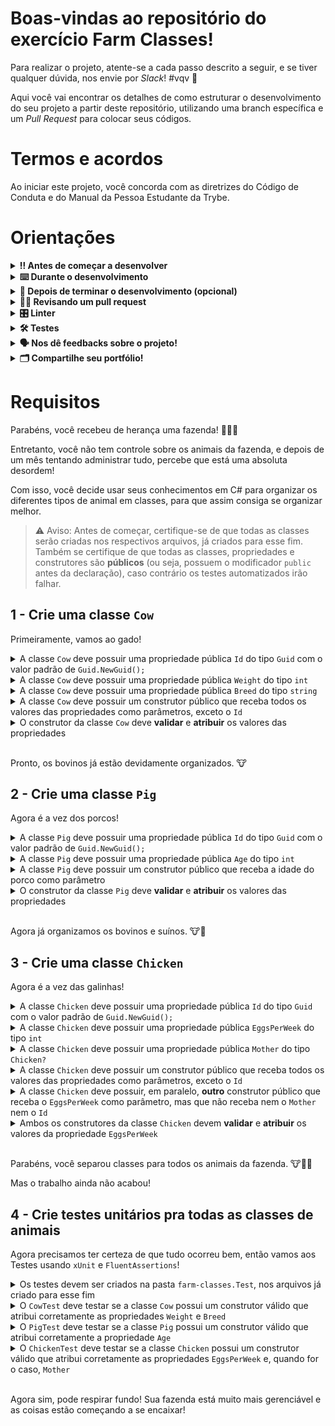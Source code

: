 # Boas-vindas ao repositório do exercício Farm Classes!

Para realizar o projeto, atente-se a cada passo descrito a seguir, e se tiver qualquer dúvida, nos envie por _Slack_! #vqv 🚀

Aqui você vai encontrar os detalhes de como estruturar o desenvolvimento do seu projeto a partir deste repositório, utilizando uma branch específica e um _Pull Request_ para colocar seus códigos.

# Termos e acordos

Ao iniciar este projeto, você concorda com as diretrizes do Código de Conduta e do Manual da Pessoa Estudante da Trybe.

# Orientações

<details>
  <summary><strong>‼️ Antes de começar a desenvolver</strong></summary><br />

  1. Clone o repositório

  - Use o comando: `git clone git@github.com:betrybe/acc-csharp-0x-exercise-farm-classes.git`.
  - Entre na pasta do repositório que você acabou de clonar:
    - `cd acc-csharp-0x-exercise-farm-classes`

  2. Instale as dependências

  - `dotnet restore`.
  
  1. Crie uma branch a partir da branch `master`

  - Verifique que você está na branch `master`
    - Exemplo: `git branch`
  - Se não estiver, mude para a branch `master`
    - Exemplo: `git checkout master`
  - Agora crie uma branch à qual você vai submeter os `commits` do seu projeto
    - Você deve criar uma branch no seguinte formato: `nome-de-usuario-nome-do-projeto`
    - Exemplo: `git checkout -b joaozinho-acc-csharp-0x-exercise-farm-classes`

  4. Adicione as mudanças ao _stage_ do Git e faça um `commit`

  - Verifique que as mudanças ainda não estão no _stage_
    - Exemplo: `git status` (deve aparecer listada a pasta _joaozinho_ em vermelho)
  - Adicione o novo arquivo ao _stage_ do Git
    - Exemplo:
      - `git add .` (adicionando todas as mudanças - _que estavam em vermelho_ - ao stage do Git)
      - `git status` (deve aparecer listado o arquivo _joaozinho/README.md_ em verde)
  - Faça o `commit` inicial
    - Exemplo:
      - `git commit -m 'iniciando o projeto farm classes'` (fazendo o primeiro commit)
      - `git status` (deve aparecer uma mensagem tipo _nothing to commit_ )

  5. Adicione a sua branch com o novo `commit` ao repositório remoto

  - Usando o exemplo anterior: `git push -u origin joaozinho-acc-csharp-0x-exercise-farm-classes`

  6. Crie um novo `Pull Request` _(PR)_

  - Vá até a página de _Pull Requests_ do [repositório no GitHub](https://github.com/betrybe/acc-csharp-0x-exercise-farm-classes/pulls)
  - Clique no botão verde _"New pull request"_
  - Clique na caixa de seleção _"Compare"_ e escolha a sua branch **com atenção**
  - Coloque um título para a sua _Pull Request_
    - Exemplo: _"Cria tela de busca"_
  - Clique no botão verde _"Create pull request"_
  - Adicione uma descrição para o _Pull Request_ e clique no botão verde _"Create pull request"_
  - **Não se preocupe em preencher mais nada por enquanto!**
  - Volte até a [página de _Pull Requests_ do repositório](https://github.com/betrybe/acc-csharp-0x-exercise-farm-classes/pulls) e confira que o seu _Pull Request_ está criado

</details>

<details>
  <summary><strong>⌨️ Durante o desenvolvimento</strong></summary><br/>

  - Faça `commits` das alterações que você fizer no código regularmente

  - Lembre-se de sempre após um (ou alguns) `commits` atualizar o repositório remoto

  - Os comandos que você utilizará com mais frequência são:
    1. `git status` _(para verificar o que está em vermelho - fora do stage - e o que está em verde - no stage)_
    2. `git add` _(para adicionar arquivos ao stage do Git)_
    3. `git commit` _(para criar um commit com os arquivos que estão no stage do Git)_
    4. `git push -u origin nome-da-branch` _(para enviar o commit para o repositório remoto na primeira vez que fizer o `push` de uma nova branch)_
    5. `git push` _(para enviar o commit para o repositório remoto após o passo anterior)_

</details>

<details>
  <summary><strong>🤝 Depois de terminar o desenvolvimento (opcional)</strong></summary><br/>

  Para sinalizar que o seu projeto está pronto para o _"Code Review"_, faça o seguinte:

  - Vá até a página **DO SEU** _Pull Request_, adicione a label de _"code-review"_ e marque seus colegas:

    - No menu à direita, clique no _link_ **"Labels"** e escolha a _label_ **code-review**;

    - No menu à direita, clique no _link_ **"Assignees"** e escolha **o seu usuário**;

    - No menu à direita, clique no _link_ **"Reviewers"** e digite `students`, selecione o time `tryber/students-sd-0x`.

  Caso tenha alguma dúvida, [aqui tem um video explicativo](https://vimeo.com/362189205).

</details>

<details>
  <summary><strong>🕵🏿 Revisando um pull request</strong></summary><br />

  Use o conteúdo sobre [Code Review](https://course.betrybe.com/real-life-engineer/code-review/) para te ajudar a revisar os _Pull Requests_.

</details>

<details>
  <summary><strong>🎛 Linter</strong></summary><br />

  Usaremos o [NetAnalyzer](https://docs.microsoft.com/pt-br/dotnet/fundamentals/code-analysis/overview) para fazer a análise estática do seu código.

  Este projeto já vem com as dependências relacionadas ao _linter_ configuradas no arquivo `main.yml`.

  O analisador já é instalado pelo plugin da `Microsoft C#` no `VSCode`. Para isso, basta fazer o download do [plugin](https://marketplace.visualstudio.com/items?itemName=ms-dotnettools.csharp) e instalá-lo.
</details>

<details>
  <summary><strong>🛠 Testes</strong></summary><br />

  O .NET já possui sua própria plataforma de testes.
  
  Este projeto já vem configurado e com suas dependências

  ### Executando todos os testes

  Para executar os testes com o .NET execute o comando dentro do diretório do seu projeto `src/<project>` ou de seus testes `src/<project>.Test`!

  ```
  dotnet test
  ```

  ### Executando um teste específico

  Para executar um teste expecífico basta executar o comando `dotnet test --filter Name~TestMethod1`.

  :warning: **Importante:** o comando irá executar testes cujo nome contém `TestMethod1`.

  :warning: **O avaliador automático não necessariamente avalia seu projeto na ordem em que os requisitos aparecem no readme. Isso acontece para deixar o processo de avaliação mais rápido. Então, não se assuste se isso acontecer, ok?**

  ### Outras opções para testes
  - Algumas opções que podem lhe ajudar são:
    -  `-?|-h|--help`: exibem a descrição completa de como utilizar o comando.
    -  `-t|--list-tests`: lista todos os testes ao invés de executá-los.
    -  `-v|--verbosity <LEVEL>`: define o nível de detalhe na resposta dos testes.
      - `q | quiet`
      - `m | minimal`
      - `n | normal`
      - `d | detailed`
      - `diag | diagnostic`
      - Exemplo de uso: 
         ```
           dotnet test -v diag
         ```
         ou
         ```            
           dotnet test --verbosity=diagnostic
         ``` 
</details>

<details>
  <summary><strong>🗣 Nos dê feedbacks sobre o projeto!</strong></summary><br />

Ao finalizar e submeter o projeto, não se esqueça de avaliar sua experiência preenchendo o formulário. 
**Leva menos de 3 minutos!**

[FORMULÁRIO DE AVALIAÇÃO DE PROJETO](https://be-trybe.typeform.com/to/PsefzL2e)

</details>

<details>
  <summary><strong>🗂 Compartilhe seu portfólio!</strong></summary><br />

  Você sabia que o LinkedIn é a principal rede social profissional e compartilhar o seu aprendizado lá é muito importante para quem deseja construir uma carreira de sucesso? Compartilhe esse projeto no seu LinkedIn, marque o perfil da Trybe (@trybe) e mostre para a sua rede toda a sua evolução.

</details>

# Requisitos

Parabéns, você recebeu de herança uma fazenda! 🚜🐄🐖

Entretanto, você não tem controle sobre os animais da fazenda, e depois de um mês tentando administrar tudo, percebe que está uma absoluta desordem!

Com isso, você decide usar seus conhecimentos em C# para organizar os diferentes tipos de animal em classes, para que assim consiga se organizar melhor.  
  
> ⚠️ Aviso: Antes de começar, certifique-se de que todas as classes serão criadas nos respectivos arquivos, já criados para esse fim. Também se certifique de que todas as classes, propriedades e construtores são **públicos** (ou seja, possuem o modificador `public` antes da declaração), caso contrário os testes automatizados irão falhar.
 
## 1 - Crie uma classe `Cow`

Primeiramente, vamos ao gado!

<details>
  <summary>A classe <code>Cow</code> deve possuir uma propriedade pública <code>Id</code> do tipo <code>Guid</code> com o valor padrão de <code>Guid.NewGuid();</code></summary><br />

Todos os animais da propriedade deverão possuir identificadores únicos. Por esse motivo vamos usar o tipo <code>Guid</code> para declarar a propriedade que conterá esses Ids.

> Se quiser saber mais sobre a estrutura <code>Guid</code>, nativa do C#, consulte a <a href="https://docs.microsoft.com/pt-br/dotnet/api/system.guid?view=net-6.0" target="_blank">documentação</a>.
  
</details>

<details>
  <summary>A classe <code>Cow</code> deve possuir uma propriedade pública <code>Weight</code> do tipo <code>int</code></summary><br />

Você também precisa saber o peso de cada uma das vacas, então atribua um peso com `int`.
  
</details>

<details>
  <summary>A classe <code>Cow</code> deve possuir uma propriedade pública <code>Breed</code> do tipo <code>string</code></summary><br />

Você também precisa saber qual a raça de cada uma das vacas para depois poder organizar o pasto. Atribua o nome da raça em uma `string`.
  
</details>

<details>
  <summary>A classe <code>Cow</code> deve possuir um construtor público que receba todos os valores das propriedades como parâmetros, exceto o <code>Id</code></summary><br />

Os valores dos parâmetros devem ter a mesma ordem das propriedades elencadas nesse requisito.
  
</details>

<details>
  <summary>O construtor da classe <code>Cow</code> deve <strong>validar</strong> e <strong>atribuir</strong> os valores das propriedades</summary><br />

A atribuição deve ocorrer no corpo do construtor para que ocorra no momento da inicialização dos objetos.

Caso seja passado um `Weight` _menor ou igual a zero_ ou uma `Breed` que seja uma _`string` nula ou vazia_, o construtor deve lançar uma `ArgumentException`.
</details>

<br />

Pronto, os bovinos já estão devidamente organizados. 🐮

## 2 - Crie uma classe `Pig`

Agora é a vez dos porcos!

<details>
  <summary>A classe <code>Pig</code> deve possuir uma propriedade pública <code>Id</code> do tipo <code>Guid</code> com o valor padrão de <code>Guid.NewGuid();</code></summary><br />

Assim como com as vacas, deve ser possível atribuir um `Id` único para cada porco.

> Se quiser saber mais sobre a estrutura <code>Guid</code>, nativa do C#, consulte a <a href="https://docs.microsoft.com/pt-br/dotnet/api/system.guid?view=net-6.0" target="_blank">documentação</a>.
  
</details>

<details>
  <summary>A classe <code>Pig</code> deve possuir uma propriedade pública <code>Age</code> do tipo <code>int</code></summary><br />

Temos muitos porcos jovens e idosos na fazenda. Atribuindo uma idade podemos organizá-los melhor.
  
</details>

<details>
  <summary>A classe <code>Pig</code> deve possuir um construtor público que receba a idade do porco como parâmetro</summary><br />  

A idade deve ser atribuída ao parâmetro correto.
</details>

<details>
  <summary>O construtor da classe <code>Pig</code> deve <strong>validar</strong> e <strong>atribuir</strong> os valores das propriedades</summary><br />

A atribuição deve ocorrer no corpo do construtor para que ocorra no momento da inicialização dos objetos.

Caso seja passado um `Age` _menor que zero_, o construtor deve lançar uma `ArgumentException`.
</details>

<br />

Agora já organizamos os bovinos e suínos. 🐮🐷

## 3 - Crie uma classe `Chicken`

Agora é a vez das galinhas!

<details>
  <summary>A classe <code>Chicken</code> deve possuir uma propriedade pública <code>Id</code> do tipo <code>Guid</code> com o valor padrão de <code>Guid.NewGuid();</code></summary><br />

Assim como com as vacas e porcos, deve ser possível atribuir um `Id` único para cada galinha.

> Se quiser saber mais sobre a estrutura <code>Guid</code>, nativa do C#, consulte a <a href="https://docs.microsoft.com/pt-br/dotnet/api/system.guid?view=net-6.0" target="_blank">documentação</a>.
  
</details>

<details>
  <summary>A classe <code>Chicken</code> deve possuir uma propriedade pública <code>EggsPerWeek</code> do tipo <code>int</code></summary><br />

Precisamos saber quais galinhas são mais produtivas e quantas podem estar com algum problema de saúde. Uma boa métrica para isso é a quantidade de ovos por semana.
  
</details>

<details>
  <summary>A classe <code>Chicken</code> deve possuir uma propriedade pública <code>Mother</code> do tipo <code>Chicken?</code></summary><br />

Você achou que seria uma boa ideia traçar a genealogia materna das galinhas. Por isso, cada galinha poderá ter uma mãe atribuída, caso a mãe também seja parte da sua granja.

Caso contrário, o valor da mãe pode permanecer como `null`. Inclusive é por isso que usamos a interrogação após o tipo `Chicken`: ela permite atribuir o valor `null` a tipos de referência que normalmente não poderiam ser nulos.
  
</details>

<details>
  <summary>A classe <code>Chicken</code> deve possuir um construtor público que receba todos os valores das propriedades como parâmetros, exceto o <code>Id</code></summary><br />

Os valores dos parâmetros devem ter a mesma ordem das propriedades elencadas nesse requisito. Além disso, o parâmetro mother não precisa ser anulável, podendo ter o tipo `Chicken` sem a interrogação.
  
</details>

<details>
  <summary>A classe <code>Chicken</code> deve possuir, em paralelo, <strong>outro</strong> construtor público que receba o <code>EggsPerWeek</code> como parâmetro, mas que não receba nem o <code>Mother</code> nem o <code>Id</code></summary><br />

Nesse caso, não será necessário atribuir um valor à propriedade Mother, que deverá permanecer nula.
  
</details>

<details>
  <summary>Ambos os construtores da classe <code>Chicken</code> devem <strong>validar</strong> e <strong>atribuir</strong> os valores da propriedade <code>EggsPerWeek</code></summary><br />

A atribuição deve ocorrer no corpo do construtor para que ocorra no momento da inicialização dos objetos.

Caso seja passado um `EggsPerWeek` _menor que zero_, o construtor deve lançar uma `ArgumentException`.
</details>

<br />

Parabéns, você separou classes para todos os animais da fazenda. 🐮🐷🐔

Mas o trabalho ainda não acabou!

## 4 - Crie testes unitários pra todas as classes de animais
Agora precisamos ter certeza de que tudo ocorreu bem, então vamos aos Testes usando `xUnit` e `FluentAssertions`!

<details>
  <summary>Os testes devem ser criados na pasta <code>farm-classes.Test</code>, nos arquivos já criado para esse fim</summary><br />

Os arquivos dos testes são `ChickenTest.cs`, `CowTest.cs` e `PigTest.cs`.
  
</details>

<details>
  <summary>
  O <code>CowTest</code> deve testar se a classe <code>Cow</code> possui um construtor válido que atribui corretamente as propriedades <code>Weight</code> e <code>Breed</code>
  </summary><br />

O teste deve verificar:
- se o valor das propriedades é igual ao passado no construtor,
- se é lançada uma `ArgumentException` quando a classe recebe um `Weight` menor ou igual a zero
- se é lançada uma `ArgumentException` quando a classe recebe uma `Breed` nula ou vazia
</details>

<details>
  <summary>
  O <code>PigTest</code> deve testar se a classe <code>Pig</code> possui um construtor válido que atribui corretamente a propriedade <code>Age</code>
  </summary><br />

O teste deve verificar:
- se o valor da `Age` é igual ao passado no construtor,
- se é lançada uma `ArgumentException` quando a classe recebe uma `Age` negativa
</details>

<details>
  <summary>
  O <code>ChickenTest</code> deve testar se a classe <code>Chicken</code> possui um construtor válido que atribui corretamente as propriedades <code>EggsPerWeek</code> e, quando for o caso, <code>Mother</code>
  </summary><br />

O teste deve verificar:
- se o valor das propriedades é igual ao passado no construtor,
- se é possível instanciar a classe com e sem uma `Mother` 
- se é lançada uma `ArgumentException` quando a classe recebe um `EggsPerWeek` negativo
</details>

<br />

Agora sim, pode respirar fundo! Sua fazenda está muito mais gerenciável e as coisas estão começando a se encaixar!
